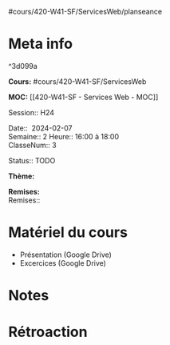 #cours/420-W41-SF/ServicesWeb/planseance
# Meta info

^3d099a

**Cours:** #cours/420-W41-SF/ServicesWeb

**MOC:** [[420-W41-SF - Services Web - MOC]]

Session:: H24

Date::  2024-02-07  
Semaine:: 2 
Heure:: 16:00 à 18:00  
ClasseNum:: 3

Status:: <span class="chip read">TODO</span>

**Thème:**

**Remises:**  
Remises::

# Matériel du cours
* Présentation (Google Drive)
* Excercices (Google Drive)

# Notes

# Rétroaction

